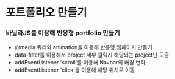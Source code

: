 # 포트폴리오 만들기
### 바닐라JS를 이용해 반응형 portfolio 만들기
- @media 쿼리와 animation을 이용해 반응형 웹페이지 만들기
- data-filter를 이용해서 project 세부 클릭시 해당되는 project만 도출
- addEventListener 'scroll'를 이용해 Navbar의 배경 변화
- addEventListener 'click'을 이용해 해당 위치로 이동
